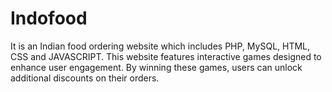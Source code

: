 # Indofood
It is an Indian food ordering website which includes PHP, MySQL, HTML, CSS and JAVASCRIPT.
This website features interactive games designed to enhance user engagement.
By winning these games, users can unlock additional discounts on their orders.
